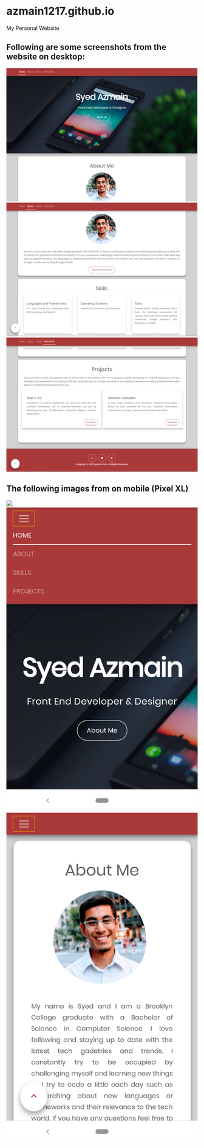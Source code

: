 # azmain1217.github.io
My Personal Website
## Following are some screenshots from the website on desktop:
![](/images/page1.PNG)
![](/images/page2.PNG)
![](/images/page3.PNG)

## The following images from on mobile (Pixel XL)
<img src= 'mpage1.png' width=300 /> ![](/images/mpage2.png) ![](/images/mpage3.png)
